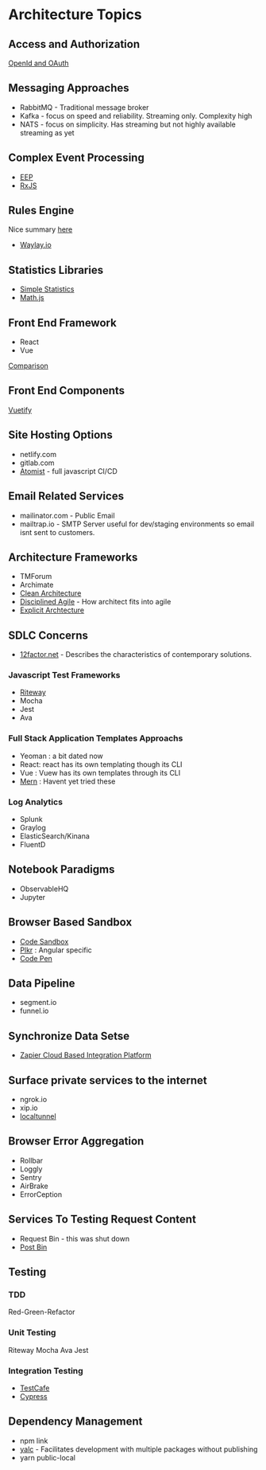 # Architecture Topics

## Access and Authorization

[OpenId and OAuth](https://www.youtube.com/watch?v=996OiexHze0)

## Messaging Approaches

- RabbitMQ - Traditional message broker
- Kafka - focus on speed and reliability. Streaming only.  Complexity high
- NATS - focus on simplicity. Has streaming but not highly available streaming as yet

## Complex Event Processing
- [EEP](https://github.com/darach/eep-js)
- [RxJS](https://www.learnrxjs.io/)

## Rules Engine
Nice summary [here](https://blog.waylay.io/tag/rules-engine/)
- [Waylay.io](https://www.waylay.io)

## Statistics Libraries

- [Simple Statistics](https://simplestatistics.org)
- [Math.js](http://mathjs.org/)

## Front End Framework

- React
- Vue

[Comparison](https://medium.com/javascript-scene/top-javascript-frameworks-and-topics-to-learn-in-2019-b4142f38df20)

## Front End Components

[Vuetify](https://vuetify.com)

## Site Hosting Options
- netlify.com
- gitlab.com
- [Atomist](https://atomist.com/) - full javascript CI/CD

## Email Related Services

- mailinator.com - Public Email
- mailtrap.io - SMTP Server useful for dev/staging environments so email isnt sent to customers.

## Architecture Frameworks

- TMForum
- Archimate
- [Clean Architecture](https://blog.cleancoder.com/uncle-bob/2012/08/13/the-clean-architecture.html)
- [Disciplined Agile](http://disciplinedagiledelivery.com/the-dad-role-of-architecture-owner/) - How architect fits into agile
- [Explicit Archtecture](https://herbertograca.com/2017/11/16/explicit-architecture-01-ddd-hexagonal-onion-clean-cqrs-how-i-put-it-all-together/)

## SDLC Concerns

- [12factor.net](https://12factor.net/) - Describes the characteristics of contemporary solutions.

### Javascript Test Frameworks
- [Riteway](https://github.com/ericelliott/riteway)
- Mocha
- Jest
- Ava

### Full Stack Application Templates Approachs
- Yeoman : a bit dated now
- React: react has its own templating  though its CLI
- Vue : Vuew has its own templates through its CLI
- [Mern](https://mern.io) : Havent yet tried these

### Log Analytics
- Splunk
- Graylog
- ElasticSearch/Kinana
- FluentD

## Notebook Paradigms
- ObservableHQ
- Jupyter

## Browser Based Sandbox

- [Code Sandbox](http://codesandbox.io)
- [Plkr](https://plnkr.co/) : Angular specific
- [Code Pen](https://codepen.io/)

## Data Pipeline

- segment.io
- funnel.io

## Synchronize Data Setse
- [Zapier Cloud Based Integration Platform](https://zapier.com/)

## Surface private services to the internet

- ngrok.io 
- xip.io
- [localtunnel](https://localtunnel.github.io)

## Browser Error Aggregation

- Rollbar
- Loggly
- Sentry
- AirBrake
- ErrorCeption

## Services To Testing Request Content
- Request Bin - this was shut down
- [Post Bin](https://postb.in)

## Testing 

### TDD
Red-Green-Refactor

### Unit Testing
Riteway
Mocha
Ava
Jest

###  Integration Testing
- [TestCafe](https://www.npmjs.com/package/testcafe)
- [Cypress](https://www.cypress.io/)


## Dependency Management
- npm link
- [yalc](https://github.com/whitecolor/yalc) - Facilitates development with multiple packages without publishing
- yarn public-local